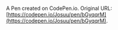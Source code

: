 # 

A Pen created on CodePen.io. Original URL: [https://codepen.io/Josuu/pen/bGyqqrM](https://codepen.io/Josuu/pen/bGyqqrM).

